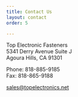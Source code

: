 ```yaml
---
title: Contact Us
layout: contact
order: 5

---
```

Top Electronic Fasteners  
5341 Derry Avenue Suite J  
Agoura Hills, CA 91301

Phone: 818-885-9185  
Fax: 818-865-9188

<a href="mailto:sales@topelectronics.net">sales@topelectronics.net</a>